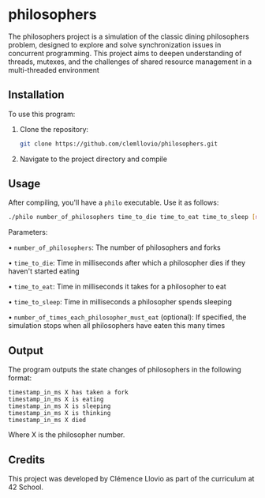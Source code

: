 # philosophers
The philosophers project is a simulation of the classic dining philosophers problem, designed to explore and solve synchronization issues in concurrent programming. This project aims to deepen understanding of threads, mutexes, and the challenges of shared resource management in a multi-threaded environment
## Installation
To use this program:
  1. Clone the repository:
     ``` bash
     git clone https://github.com/clemllovio/philosophers.git
     ```
  3. Navigate to the project directory and compile
## Usage
After compiling, you'll have a `philo` executable. Use it as follows:
```bash
./philo number_of_philosophers time_to_die time_to_eat time_to_sleep [number_of_times_each_philosopher_must_eat]
```
Parameters:
  
  • `number_of_philosophers`: The number of philosophers and forks

  • `time_to_die`: Time in milliseconds after which a philosopher dies if they haven't started eating

  • `time_to_eat`: Time in milliseconds it takes for a philosopher to eat

  • `time_to_sleep`: Time in milliseconds a philosopher spends sleeping

  • `number_of_times_each_philosopher_must_eat` (optional): If specified, the simulation stops when all philosophers have eaten this many times

  ## Output
  The program outputs the state changes of philosophers in the following format:
  ```
timestamp_in_ms X has taken a fork
timestamp_in_ms X is eating
timestamp_in_ms X is sleeping
timestamp_in_ms X is thinking
timestamp_in_ms X died
```
Where X is the philosopher number.

## Credits
This project was developed by Clémence Llovio as part of the curriculum at 42 School.
